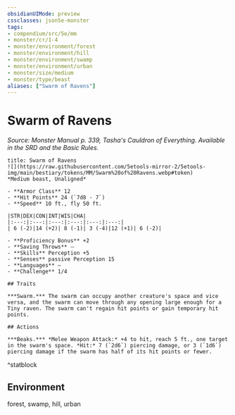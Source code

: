 ```yaml
---
obsidianUIMode: preview
cssclasses: json5e-monster
tags:
- compendium/src/5e/mm
- monster/cr/1-4
- monster/environment/forest
- monster/environment/hill
- monster/environment/swamp
- monster/environment/urban
- monster/size/medium
- monster/type/beast
aliases: ["Swarm of Ravens"]
---
```

# Swarm of Ravens
*Source: Monster Manual p. 339, Tasha's Cauldron of Everything. Available in the SRD and the Basic Rules.*  

```ad-statblock
title: Swarm of Ravens
![](https://raw.githubusercontent.com/5etools-mirror-2/5etools-img/main/bestiary/tokens/MM/Swarm%20of%20Ravens.webp#token)
*Medium beast, Unaligned*

- **Armor Class** 12 
- **Hit Points** 24 (`7d8 - 7`)
- **Speed** 10 ft., fly 50 ft.

|STR|DEX|CON|INT|WIS|CHA|
|:---:|:---:|:---:|:---:|:---:|:---:|
| 6 (-2)|14 (+2)| 8 (-1)| 3 (-4)|12 (+1)| 6 (-2)|

- **Proficiency Bonus** +2
- **Saving Throws** ⏤
- **Skills** Perception +5
- **Senses** passive Perception 15
- **Languages** —
- **Challenge** 1/4

## Traits

***Swarm.*** The swarm can occupy another creature's space and vice versa, and the swarm can move through any opening large enough for a Tiny raven. The swarm can't regain hit points or gain temporary hit points.

## Actions

***Beaks.*** *Melee Weapon Attack:* +4 to hit, reach 5 ft., one target in the swarm's space. *Hit:* 7 (`2d6`) piercing damage, or 3 (`1d6`) piercing damage if the swarm has half of its hit points or fewer.
```
^statblock

## Environment

forest, swamp, hill, urban